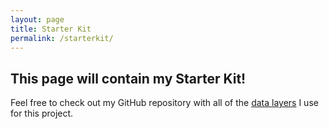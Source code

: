 ```yaml
---
layout: page
title: Starter Kit
permalink: /starterkit/
---
```


## This page will contain my Starter Kit!

Feel free to check out my GitHub repository with all of the [data layers](https://github.com/sburtner/critical_infrastructure) I use for this project.
